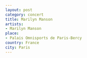 ```yaml
---
layout: post
category: concert
title: Marilyn Manson
artists: 
- Marilyn Manson
place: 
- Palais Omnisports de Paris-Bercy
country: France
city: Paris
---
```


